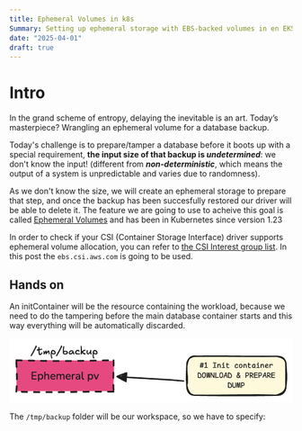 ```yaml
---
title: Ephemeral Volumes in k8s
Summary: Setting up ephemeral storage with EBS-backed volumes in en EKS cluster.
date: "2025-04-01"
draft: true
---
```


# Intro

In the grand scheme of entropy, delaying the inevitable is an art. Today’s masterpiece? Wrangling an ephemeral volume for a database backup.  

Today's challenge is to prepare/tamper a database before it boots up with a special requirement, **the input size of that backup is _undetermined_**: we don't know the input! (different from **_non-deterministic_**, which means the output of a system is unpredictable and varies due to randomness).

As we don't know the size, we will create an ephemeral storage to prepare that step, and once the backup has been succesfully restored our driver will be able to delete it. The feature we are going to use to acheive this goal is called [Ephemeral Volumes](https://kubernetes.io/docs/concepts/storage/ephemeral-volumes/) and has been in Kubernetes since version 1.23

In order to check if your CSI (Container Storage Interface) driver supports ephemeral volume allocation, you can refer to [the CSI Interest group list](https://kubernetes-csi.github.io/docs/drivers.html). In this post the `ebs.csi.aws.com` is going to be used.

## Hands on

An initContainer will be the resource containing the workload, because we need to do the tampering before the main database container starts and this way everything will be automatically discarded.

![init1](init1.png)

The `/tmp/backup` folder will be our workspace, so we have to specify:

```yaml



```